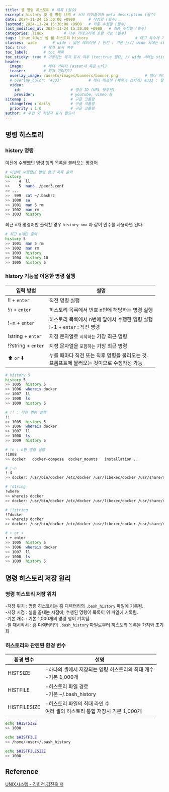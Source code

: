 ```yaml
---
title: 셸 명령 히스토리 # 제목 (필수)
excerpt: history 및 셸 명령 내역 # 서브 타이틀이자 meta description (필수)
date: 2024-11-24 15:30:00 +0900      # 작성일 (필수)
lastmod: 2024-11-24 15:30:00 +0900   # 최종 수정일 (필수)
last_modified_at: 2024-11-24 15:30:00 +0900   # 최종 수정일 (필수)
categories: linux         # 다수 카테고리에 포함 가능 (필수)
tags: linux 리눅스 셸 쉘 히스토리 history                     # 태그 복수개 가능 (필수)
classes:  wide       # wide : 넓은 레이아웃 / 빈칸 : 기본 //// wide 시에는 sticky toc 불가
toc: true        # 목차 표시 여부
toc_label:       # toc 제목
toc_sticky: true # 이동하는 목차 표시 여부 (toc:true 필요) // wide 시에는 sticky toc 불가
header: 
  image:         # 헤더 이미지 (asset내 혹은 url)
  teaser:        # 티저 이미지??
  overlay_image: /assets/images/banners/banner.png            # 헤더 이미지 (제목과 겹치게)
  # overlay_color: '#333'            # 헤더 배경색 (제목과 겹치게) #333 : 짙은 회색 (필수)
  video:
    id:                      # 영상 ID (URL 뒷부분)
    provider:                # youtube, vimeo 등
sitemap :                    # 구글 크롤링
  changefreq : daily         # 구글 크롤링
  priority : 1.0             # 구글 크롤링
author: # 주인 외 작성자 표기 필요시
---
```

<!--postNo: 20241124_007-->


## 명령 히스토리  

### history 명령  

이전에 수행했던 명령 행의 목록을 불러오는 명령어  

```bash
# 이전에 수행했던 명령 행의 목록 출력
history
>>    4  ll
>>    5  nano ./peer3.conf
>> ...
>>  999  cat ~/.bashrc
>> 1000  su
>> 1001  man 5 rm
>> 1002  man rm
>> 1003  history
```

최근 n개 명령어만 출력할 경우 `history <n>` 과 같이 인수를 사용하면 된다.  

```bash
# 최근 n개만 출력
history 5
>> 1001  man 5 rm
>> 1002  man rm
>> 1003  history
>> 1004  history 10
>> 1005  history 5
```

### history 기능을 이용한 명령 실행  

|입력 방법|설명|
|---|---|
|!! + `enter`|직전 명령 실행|
|!n + `enter`|히스토리 목록에서 번호 n번에 해당하는 명령 실행|
|!-n + `enter`|히스토리 목록에서 n번에 앞에서 수행한 명령 실행<br>!-1 + `enter` : 직전 명령|
|!string + `enter`|지정 문자열로 `시작하는` 가장 최근 명령|
|!?string + `enter`|지정 문자열을 `포함하는` 가장 최근 명령|
|⬆️ `or` ⬇️|누를 때마다 직전 또는 직후 명령을 불러오는 것.<br>프롬프트에 불러오는 것이므로 수정작성 가능|

```bash
# history 5
history 5
>> 1005  history 5
>> 1006  whereis docker
>> 1007  ll
>> 1008  ls
>> 1009  history 5

# !! : 직전 명령 실행
!!  
>> 1005  history 5
>> 1006  whereis docker
>> 1007  ll
>> 1008  ls
>> 1009  history 5

# !n : n번 명령 실행
!1008
>> docker   docker-compose  docker_mounts   installation ..

# !-n
!-4
>> docker: /usr/bin/docker /etc/docker /usr/libexec/docker /usr/share/man/man1/docker.1.gz

# !string
!where
>> whereis docker
>> docker: /usr/bin/docker /etc/docker /usr/libexec/docker /usr/share/man/man1/docker.1.gz

# !?string
!?docker
>> whereis docker
>> docker: /usr/bin/docker /etc/docker /usr/libexec/docker /usr/share/man/man1/docker.1.gz

# ⬆️ or ⬇️
⬆️ + enter
>> 1005  history 5
>> 1006  whereis docker
>> 1007  ll
>> 1008  ls
>> 1009  history 5
```

## 명령 히스토리 저장 원리  

### 명령 히스토리 저장 위치  

-저장 위치 : 명령 히스토리는 홈 디렉터리의 `.bash_history` 파일에 기록됨.  
-저장 시점 : 셸을 끝내는 시점에, 수행된 명령어 목록이 위 파일에 기록됨.  
-기본 개수 : 기본 1,000개의 명령 행이 기록됨.  
-셸 재시작시 : 홈 디렉터리의 `.bash_history` 파일로부터 히스토리 목록을 가져와 초기화  

### 히스토리와 관련된 환경 변수  

|환경 변수|설명|
|---|---|
|HISTSIZE|-하나의 셸에서 저장되는 명령 히스토리의 최대 개수<br>-기본 1,000개|
|HISTFILE|-히스토리 파일 경로<br>-기본 ~/.bash_history|
|HISTFILESIZE|-히스토리 파일의 최대 라인 수<br>여러 셸의 히스토리 통합 저장시 기본 1,000개|

```bash
echo $HISTSIZE
>> 1000

echo $HISTFILE
>> /home/<user>/.bash_history

echo $HISTFILESIZE
>> 1000
```

## Reference  

[UNIX시스템 - 김희천,김진욱 저 ](https://search.shopping.naver.com/book/catalog/41474371650)  
